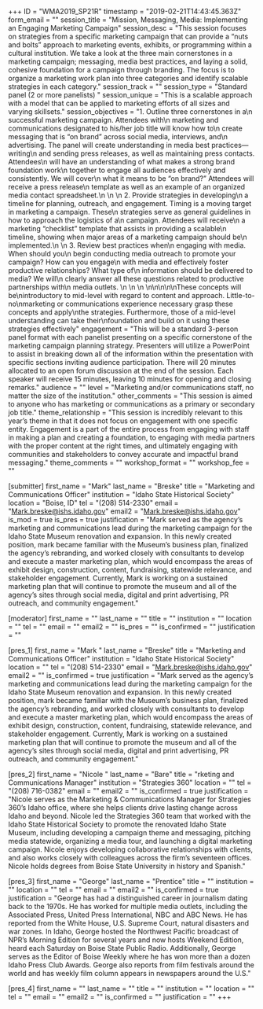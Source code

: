 +++
ID = "WMA2019_SP21R"
timestamp = "2019-02-21T14:43:45.363Z"
form_email = ""
session_title = "Mission, Messaging, Media: Implementing an Engaging Marketing Campaign"
session_desc = "This session focuses on strategies from a specific marketing campaign that can provide a “nuts and bolts” approach to marketing events, exhibits, or programming within a cultural institution. We take a look at the three main cornerstones in a marketing campaign; messaging, media best practices, and laying a solid, cohesive foundation for a campaign through branding. The focus is to organize a marketing work plan into three categories and identify scalable strategies in each category."
session_track = ""
session_type = "Standard panel (2 or more panelists) "
session_unique = "This is a scalable approach with a model that can be applied to marketing efforts of all sizes and varying skillsets."
session_objectives = "1. Outline three cornerstones in a\n  successful marketing campaign. Attendees with\n  marketing and communications designated to his/her job title will know how to\n  create messaging that is “on brand” across social media, interviews, and\n  advertising. The panel will create understanding in media best practices—writing\n  and sending press releases, as well as maintaining press contacts. Attendees\n  will have an understanding of what makes a strong brand foundation work\n  together to engage all audiences effectively and consistently. We will cover\n  what it means to be “on brand?”  Attendees will receive a press release\n  template as well as an example of an organized media contact spreadsheet.\n   \n   \n  2. Provide strategies in developing\n  a timeline for planning, outreach, and engagement. Timing is a moving target in marketing a campaign. These\n  strategies serve as general guidelines in how to approach the logistics of a\n  campaign.  Attendees will receive\n  a marketing “checklist” template that assists in providing a scalable\n  timeline, showing when major areas of a marketing campaign should be\n  implemented.\n   \n  3. Review best practices when\n  engaging with media. When should you\n  begin conducting media outreach to promote your campaign? How can you engage\n  with media and effectively foster productive relationships? What type of\n  information should be delivered to media? We will\n  clearly answer all these questions related to productive partnerships with\n  media outlets. \n   \n  \n \n\n\n\n\nThese concepts will be\nintroductory to mid-level with regard to content and approach. Little-to-no\nmarketing or communications experience necessary grasp these concepts and apply\nthe strategies. Furthermore, those of a mid-level understanding can take their\nfoundation and build on it using these strategies effectively"
engagement = "This will be a standard 3-person panel format with each panelist presenting on a specific cornerstone of the marketing campaign planning strategy. Presenters will utilize a PowerPoint to assist in breaking down all of the information within the presentation with specific sections inviting audience participation. There will 20 minutes allocated to an open forum discussion at the end of the session. Each speaker will receive 15 minutes, leaving 10 minutes for opening and closing remarks."
audience = ""
level = "Marketing and/or communications staff, no matter the size of the institution."
other_comments = "This session is aimed to anyone who has marketing or communications as a primary or secondary job title."
theme_relationship = "This session is incredibly relevant to this year’s theme in that it does not focus on engagement with one specific entity. Engagement is a part of the entire process from engaging with staff in making a plan and creating a foundation, to engaging with media partners with the proper content at the right times, and ultimately engaging with communities and stakeholders to convey accurate and impactful brand messaging."
theme_comments = ""
workshop_format = ""
workshop_fee = ""

[submitter]
first_name = "Mark"
last_name = "Breske"
title = "Marketing and Communications Officer"
institution = "Idaho State Historical Society"
location = "Boise, ID"
tel = "(208) 514-2330"
email = "Mark.breske@ishs.idaho.gov"
email2 = "Mark.breske@ishs.idaho.gov"
is_mod = true
is_pres = true
justification = "Mark served as the agency’s marketing and communications lead during the marketing campaign for the Idaho State Museum renovation and expansion. In this newly created position, mark became familiar with the Museum’s business plan, finalized the agency’s rebranding, and worked closely with consultants to develop and execute a master marketing plan, which would encompass the areas of exhibit design, construction, content, fundraising, statewide relevance, and stakeholder engagement. Currently, Mark is working on a sustained marketing plan that will continue to promote the museum and all of the agency’s sites through social media, digital and print advertising, PR outreach, and community engagement."

[moderator]
first_name = ""
last_name = ""
title = ""
institution = ""
location = ""
tel = ""
email = ""
email2 = ""
is_pres = ""
is_confirmed = ""
justification = ""

[pres_1]
first_name = "Mark "
last_name = "Breske"
title = "Marketing and Communications Officer"
institution = "Idaho State Historical Society"
location = ""
tel = "(208) 514-2330"
email = "Mark.breske@ishs.idaho.gov"
email2 = ""
is_confirmed = true
justification = "Mark served as the agency’s marketing and communications lead during the marketing campaign for the Idaho State Museum renovation and expansion. In this newly created position, mark became familiar with the Museum’s business plan, finalized the agency’s rebranding, and worked closely with consultants to develop and execute a master marketing plan, which would encompass the areas of exhibit design, construction, content, fundraising, statewide relevance, and stakeholder engagement. Currently, Mark is working on a sustained marketing plan that will continue to promote the museum and all of the agency’s sites through social media, digital and print advertising, PR outreach, and community engagement."

[pres_2]
first_name = "Nicole "
last_name = "Bare"
title = "rketing and Communications Manager"
institution = "Strategies 360"
location = ""
tel = "(208) 716-0382"
email = ""
email2 = ""
is_confirmed = true
justification = "Nicole serves as the Marketing & Communications Manager for Strategies 360’s Idaho office, where she helps clients drive lasting change across Idaho and beyond. Nicole led the Strategies 360 team that worked with the Idaho State Historical Society to promote the renovated Idaho State Museum, including developing a campaign theme and messaging, pitching media statewide, organizing a media tour, and launching a digital marketing campaign. Nicole enjoys developing collaborative relationships with clients, and also works closely with colleagues across the firm’s seventeen offices. Nicole holds degrees from Boise State University in history and Spanish."

[pres_3]
first_name = "George"
last_name = "Prentice"
title = ""
institution = ""
location = ""
tel = ""
email = ""
email2 = ""
is_confirmed = true
justification = "George has had a distinguished career in journalism dating back to the 1970s. He has worked for multiple media outlets, including the Associated Press, United Press International, NBC and ABC News. He has reported from the White House, U.S. Supreme Court, natural disasters and war zones. In Idaho, George hosted the Northwest Pacific broadcast of NPR’s Morning Edition for several years and now hosts Weekend Edition, heard each Saturday on Boise State Public Radio. Additionally, George serves as the Editor of Boise Weekly where he has won more than a dozen Idaho Press Club Awards. George also reports from film festivals around the world and has weekly film column appears in newspapers around the U.S."

[pres_4]
first_name = ""
last_name = ""
title = ""
institution = ""
location = ""
tel = ""
email = ""
email2 = ""
is_confirmed = ""
justification = ""
+++
